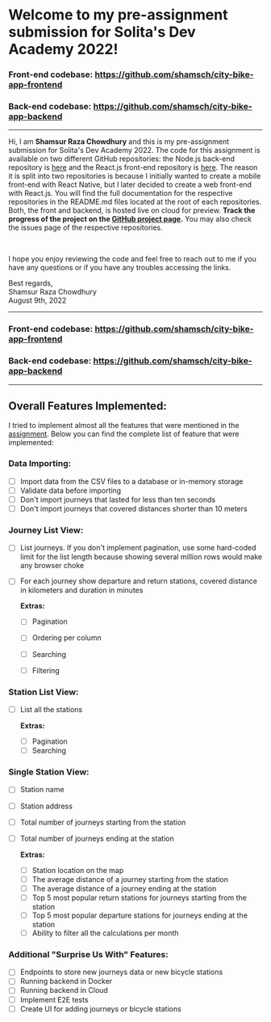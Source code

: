 # Welcome to my pre-assignment submission for Solita's Dev Academy 2022!

### Front-end codebase: https://github.com/shamsch/city-bike-app-frontend

### Back-end codebase: https://github.com/shamsch/city-bike-app-backend

<hr/>

Hi, I am **Shamsur Raza Chowdhury** and this is my pre-assignment submission for Solita's Dev Academy 2022. The code for this assignment is available on two different GitHub repositories:
the Node.js back-end repository is [here](https://github.com/shamsch/city-bike-app-backend) and the React.js front-end repository is [here](https://github.com/shamsch/city-bike-app-frontend). The reason it is split into two repositories is because I initially wanted to create a mobile front-end with React Native, but I later decided to create a web front-end with React.js. You will find the full documentation for the respective repositories in the README.md files located at the root of each repositories. Both, the front and backend, is hosted live on cloud for preview. **Track the progress of the project on the [GitHub project page](https://github.com/users/shamsch/projects/2).** You may also check the issues page of the respective repositories.

<br/>

I hope you enjoy reviewing the code and feel free to reach out to me if you have any questions or if you have any troubles accessing the links.

Best regards, <br/>
Shamsur Raza Chowdhury <br/>
August 9th, 2022

<hr/>

### Front-end codebase: https://github.com/shamsch/city-bike-app-frontend

### Back-end codebase: https://github.com/shamsch/city-bike-app-backend

<hr/>

## Overall Features Implemented:

I tried to implement almost all the features that were mentioned in the [assignment](https://github.com/solita/dev-academy-2022-fall-exercise). Below you can find the complete list of feature that were implemented:

### Data Importing:

- [ ] Import data from the CSV files to a database or in-memory storage
- [ ] Validate data before importing
- [ ] Don't import journeys that lasted for less than ten seconds
- [ ] Don't import journeys that covered distances shorter than 10 meters

### Journey List View:

- [ ] List journeys. If you don't implement pagination, use some hard-coded limit for the list length because showing several million rows would make any browser choke

- [ ] For each journey show departure and return stations, covered distance in kilometers and duration in minutes

  **Extras:**

  - [ ] Pagination

  - [ ] Ordering per column

  - [ ] Searching

  - [ ] Filtering

### Station List View:

- [ ] List all the stations

  **Extras:**

  - [ ] Pagination
  - [ ] Searching

### Single Station View:

- [ ] Station name
- [ ] Station address
- [ ] Total number of journeys starting from the station
- [ ] Total number of journeys ending at the station

  **Extras:**

  - [ ] Station location on the map
  - [ ] The average distance of a journey starting from the station
  - [ ] The average distance of a journey ending at the station
  - [ ] Top 5 most popular return stations for journeys starting from the station
  - [ ] Top 5 most popular departure stations for journeys ending at the station
  - [ ] Ability to filter all the calculations per month

### Additional "Surprise Us With" Features:

- [ ] Endpoints to store new journeys data or new bicycle stations
- [ ] Running backend in Docker
- [ ] Running backend in Cloud
- [ ] Implement E2E tests
- [ ] Create UI for adding journeys or bicycle stations
